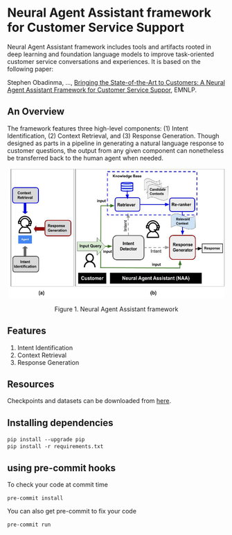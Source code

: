 # Neural Agent Assistant framework for Customer Service Support
Neural Agent Assistant framework includes tools and artifacts rooted in deep learning and foundation language models to improve task-oriented customer service conversations and experiences. It is based on the following paper:

Stephen Obadinma, ..., [Bringing the State-of-the-Art to Customers: A Neural Agent Assistant Framework for Customer Service Suppor](https://aclanthology.org/2022.emnlp-industry.44/), EMNLP.

## An Overview
The framework features three high-level components: (1) Intent Identification, (2) Context Retrieval, and (3) Response Generation. Though designed as parts in a pipeline in generating a natural language response to customer questions, the output from any given component can nonetheless be transferred back to the human agent when needed.

<p align="center">
  <a href="https://github.com/VectorInstitute/NAA/blob/main/naa.jpg">
    <img src="https://github.com/VectorInstitute/NAA/blob/main/naa.jpg" alt="pipeline" width="500" height="300">
  </a>
</p>
<p align="center">
  Figure 1. Neural Agent Assistant framework
</p>

## Features
1. Intent Identification
2. Context Retrieval 
3. Response Generation

## Resources
Checkpoints and datasets can be downloaded from [here](https://drive.google.com/drive/folders/11HIhryVjfQfq-vmBo68uSTLQhKWcbRHn?usp=sharing).
## Installing dependencies
```
pip install --upgrade pip
pip install -r requirements.txt
```

## using pre-commit hooks
To check your code at commit time
```
pre-commit install
```

You can also get pre-commit to fix your code
```
pre-commit run
```
